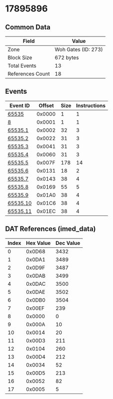 # 17895896

## Common Data

| Field            | Value               |
|------------------|---------------------|
| Zone             | Woh Gates (ID: 273) |
| Block Size       | 672 bytes           |
| Total Events     | 13                  |
| References Count | 18                  |

## Events

| Event ID                  | Offset   |   Size |   Instructions |
|---------------------------|----------|--------|----------------|
| [65535](./65535.md)       | 0x0000   |      1 |              1 |
| [8](./8.md)               | 0x0001   |      1 |              1 |
| [65535.1](./65535.1.md)   | 0x0002   |     32 |              3 |
| [65535.2](./65535.2.md)   | 0x0022   |     31 |              3 |
| [65535.3](./65535.3.md)   | 0x0041   |     31 |              3 |
| [65535.4](./65535.4.md)   | 0x0060   |     31 |              3 |
| [65535.5](./65535.5.md)   | 0x007F   |    178 |             14 |
| [65535.6](./65535.6.md)   | 0x0131   |     18 |              2 |
| [65535.7](./65535.7.md)   | 0x0143   |     38 |              4 |
| [65535.8](./65535.8.md)   | 0x0169   |     55 |              5 |
| [65535.9](./65535.9.md)   | 0x01A0   |     38 |              4 |
| [65535.10](./65535.10.md) | 0x01C6   |     38 |              4 |
| [65535.11](./65535.11.md) | 0x01EC   |     38 |              4 |

## DAT References (imed_data)

|   Index | Hex Value   |   Dec Value |
|---------|-------------|-------------|
|       0 | 0x0D68      |        3432 |
|       1 | 0x0DA1      |        3489 |
|       2 | 0x0D9F      |        3487 |
|       3 | 0x0DAB      |        3499 |
|       4 | 0x0DAC      |        3500 |
|       5 | 0x0DAE      |        3502 |
|       6 | 0x0DB0      |        3504 |
|       7 | 0x00EF      |         239 |
|       8 | 0x0000      |           0 |
|       9 | 0x000A      |          10 |
|      10 | 0x0014      |          20 |
|      11 | 0x00D3      |         211 |
|      12 | 0x0104      |         260 |
|      13 | 0x00D4      |         212 |
|      14 | 0x0034      |          52 |
|      15 | 0x00D5      |         213 |
|      16 | 0x0052      |          82 |
|      17 | 0x0005      |           5 |
